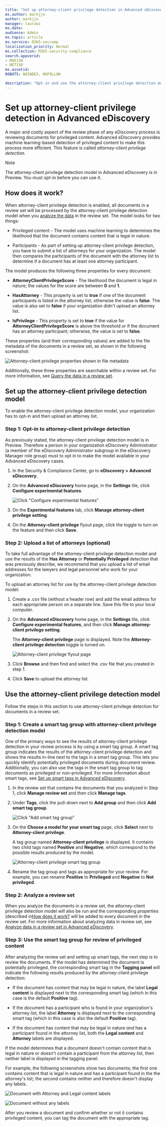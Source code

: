 ```yaml
---
title: "Set up attorney-client privilege detection in Advanced eDiscovery"
ms.author: markjjo
author: markjjo
manager: laurawi
ms.date: 
audience: Admin
ms.topic: article
ms.service: O365-seccomp
localization_priority: Normal
ms.collection: M365-security-compliance 
search.appverid: 
- MOE150
- MET150
ms.assetid: 
ROBOTS: NOINDEX, NOFOLLOW 

description: "Opt-in and use the attorney-client privilege detection model to leverage the machine learning-based detection of privileged content when reviewing content in an Advanced eDiscovery case."
---
```


# Set up attorney-client privilege detection in Advanced eDiscovery

A major and costly aspect of the review phase of any eDiscovery process is reviewing documents for privileged content. Advanced eDiscovery provides machine learning-based detection of privileged content to make this process more efficient. This feature is called *attorney-client privilege detection*.

> [!NOTE]
> The attorney-client privilege detection model in Advanced eDiscovery is in Preview. You must opt-in before you can use it.

## How does it work?

When attorney-client privilege detection is enabled, all documents in a review set will be processed by the attorney-client privilege detection model when you [analyze the data](analyzing-data-in-review-set.md) in the review set. The model looks for two things:

- Privileged content - The model uses machine learning to determines the likelihood that the document contains content that is legal in nature.

- Participants - As part of setting up attorney-client privilege detection, you have to submit a list of attorneys for your organization. The model then compares the participants of the document with the attorney list to determine if a document has at least one attorney participant.

The model produces the following three properties for every document:

- **AttorneyClientPrivilegeScore** - The likelihood the document is legal in nature; the values for the score are between **0** and **1**.

- **HasAttorney** - This property is set to **true** if one of the document participants is listed in the attorney list; otherwise the value is **false**. The value is also set to **false** if your organization didn't upload an attorney list.

- **IsPrivilege** - This property is set to **true** if the value for **AttorneyClientPrivilegeScore** is above the threshold *or* if the document has an attorney participant; otherwise, the value is set to **false**.

These properties (and their corresponding values) are added to the file metadata of the documents in a review set, as shown in the following screenshot:

![Attorney-client privilege properties shown in file metadata](../media/AeDAttorneyClientPrivilegeMetadata.png)

Additionally, these three properties are searchable within a review set. For more information, see [Query the data in a review set](review-set-search.md).

## Set up the attorney-client privilege detection model

To enable the attorney-client privilege detection model, your organization has to opt-in and then upload an attorney list.

### Step 1: Opt-in to attorney-client privilege detection

As previously stated, the attorney-client privilege detection model is in Preview. Therefore a person in your organization eDiscovery Administrator (a member of the eDiscovery Administrator subgroup in the eDiscovery Manager role group) must to opt in to make the model available in your Advanced eDiscovery cases.

1. In the Security & Compliance Center, go to **eDiscovery > Advanced eDiscovery**.

2. On the **Advanced eDiscovery** home page, in the **Settings** tile, click **Configure experimental features**.

   ![Click "Configure experimental features"](../media/AeDExperimentalFeatures.png)

3. On the **Experimental features** tab, click **Manage attorney-client privilege setting**.

4. On the **Attorney-client privilege** flyout page, click the toggle to turn on the feature and then click **Save**.

### Step 2: Upload a list of attorneys (optional)

To take full advantage of the attorney-client privilege detection model and use the results of the **Has Attorney** or **Potentially Privileged** detection that was previously describe, we recommend that you upload a list of email addresses for the lawyers and legal personnel who work for your organization. 

To upload an attorney list for use by the attorney-client privilege detection model:

1. Create a .csv file (without a header row) and add the email address for each appropriate person on a separate line. Save this file to your local computer.

2. On the **Advanced eDiscovery** home page, in the **Settings** tile, click **Configure experimental features**, and then click **Manage attorney-client privilege setting**.

   The **Attorney-client privilege** page is displayed. Note the **Attorney-client privilege detection** toggle is turned on.

   ![Attorney-client privilege flyout page](../media/AeDUploadAttorneyList.png)

3. Click **Browse** and then find and select the .csv file that you created in step 1.

4. Click **Save** to upload the attorney list.

## Use the attorney-client privilege detection model

Follow the steps in this section to use attorney-client privilege detection for documents in a review set.

### Step 1: Create a smart tag group with attorney-client privilege detection model

One of the primary ways to see the results of attorney-client privilege detection in your review process is by using a smart tag group. A smart tag group indicates the results of the attorney-client privilege detection and shows the results in-line next to the tags in a smart tag group. This lets you quickly identify potentially privileged documents during document review. Additionally, you can also use the tags in the smart tag group to tag documents as privileged or non-privileged. For more information about smart tags, see [Set up smart tags in Advanced eDiscovery](smart-tags.md).

1. In the review set that contains the documents that you analyzed in Step 1, click **Manage review set** and then click **Manage tags**.
 
2. Under **Tags**, click the pull-down next to **Add group** and then click **Add smart tag group**.

   ![Click "Add smart tag group"](../media/AeDCreateSmartTag.png)

3. On the **Choose a model for your smart tag** page, click **Select** next to **Attorney-client privilege**.

   A tag group named **Attorney-client privilege** is displayed. It contains two child tags named **Positive** and **Negative**, which correspond to the possible results produced by the model.

   ![Attorney-client privilege smart tag group](../media/AeDAttorneyClientSmartTagGroup.png)

3. Rename the tag group and tags as appropriate for your review. For example, you can rename **Positive** to **Privileged** and **Negative** to **Not privileged**.

### Step 2: Analyze a review set

When you analyze the documents in a review set, the attorney-client privilege detection model will also be run and the corresponding properties (described in[How does it work?](#how-does-it-work) will be added to every document in the review set. For more information about analyzing data in review set, see [Analyze data in a review set in Advanced eDiscovery](analyzing-data-in-review-set.md).

### Step 3: Use the smart tag group for review of privileged content

After analyzing the review set and setting up smart tags, the next step is to review the documents. If the model has determined the document is potentially privileged, the corresponding smart tag in the **Tagging panel** will indicate the following results produced by the attorney-client privilege detection:

- If the document has content that may be legal in nature, the label **Legal content** is displayed next to the corresponding smart tag (which in this case is the default **Positive** tag).

- If the document has a participant who is found in your organization's attorney list, the label **Attorney** is displayed next to the corresponding smart tag (which in this case is also the default **Positive** tag).

- If the document has content that may be legal in nature *and* has a participant found in the attorney list, both the **Legal content**  and **Attorney** labels are displayed. 

If the model determines that a document doesn't contain content that is legal in nature or doesn't contain a participant from the attorney list, then neither label is displayed in the tagging panel.

For example, the following screenshots show two documents; the first one contains content that is legal in nature and has a participant found in the the attorney's list; the second contains neither and therefore doesn't display any labels.

![Document with Attorney and Legal content labels](../media/AeDTaggingPanelLegalContentAttorney.png)

![Document without any labels](../media/AeDTaggingPanelNegative.png)

After you review a document and confirm whether or not it contains privileged content, you can tag the document with the appropriate tag.